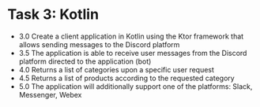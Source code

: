 # Task 3: Kotlin

- 3.0 Create a client application in Kotlin using the Ktor framework that allows sending messages to the Discord platform
- 3.5 The application is able to receive user messages from the Discord platform directed to the application (bot)
- 4.0 Returns a list of categories upon a specific user request
- 4.5 Returns a list of products according to the requested category
- 5.0 The application will additionally support one of the platforms: Slack, Messenger, Webex
